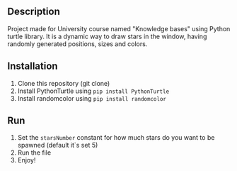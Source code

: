 ## Description

Project made for University course named "Knowledge bases" using Python turtle library. It is a dynamic way to draw stars in the window, having randomly generated positions, sizes and colors.

## Installation

1) Clone this repository (git clone)
2) Install PythonTurtle using `pip install PythonTurtle`
3) Install randomcolor using `pip install randomcolor`

## Run

1) Set the `starsNumber` constant for how much stars do you want to be spawned (default it`s set 5)
2) Run the file
3) Enjoy!